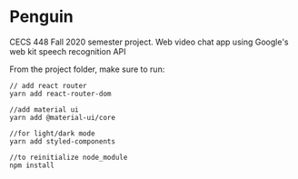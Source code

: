 # Penguin
CECS 448 Fall 2020 semester project. Web video chat app using Google's web kit speech recognition API

From the project folder, make sure to run:
```
// add react router
yarn add react-router-dom

//add material ui
yarn add @material-ui/core

//for light/dark mode
yarn add styled-components

//to reinitialize node_module
npm install
```
